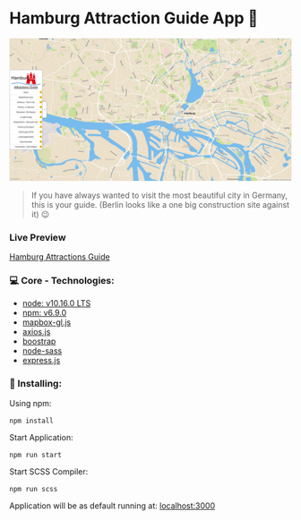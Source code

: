 # Hamburg Attraction Guide App :city_sunset:
![Preview Screenshot](public/images/hamburg-attraction-guide-screenshot.png)
> If you have always wanted to visit the most beautiful city in Germany, this is your guide. (Berlin looks like a one big construction site against it) :wink:

### Live Preview
[Hamburg Attractions Guide](https://hamburg-attractions-guide.herokuapp.com/)

### :computer: Core - Technologies:
* [node: v10.16.0 LTS](https://nodejs.org/de/download/)
* [npm: v6.9.0](https://nodejs.org/de/download/)
* [mapbox-gl.js](https://docs.mapbox.com/mapbox-gl-js/api/)
* [axios.js](https://github.com/axios/axios)
* [boostrap](https://getbootstrap.com/docs/4.3/getting-started/introduction/)
* [node-sass](https://www.npmjs.com/package/node-sass)
* [express.js](https://expressjs.com/)

### :construction: Installing:
Using npm:
```
npm install
```

Start Application:
```
npm run start
```

Start SCSS Compiler:
```
npm run scss
```

Application will be as default running at: [localhost:3000](http://localhost:3000)
